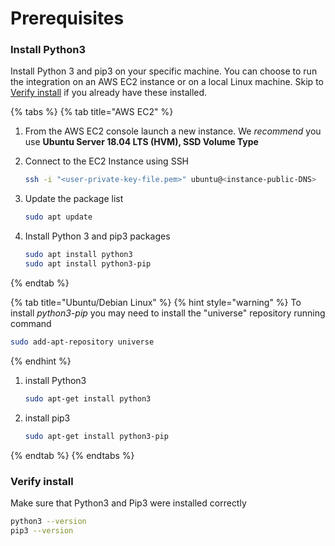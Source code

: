 # Prerequisites

### Install Python3

Install Python 3 and pip3 on your specific machine. You can choose to run the integration on an AWS EC2 instance or on a local Linux machine. Skip to [Verify install](prerequisites.md#verify-install) if you already have these installed.

{% tabs %}
{% tab title="AWS EC2" %}
1. From the AWS EC2 console launch a new instance. We _recommend_ you use **Ubuntu Server 18.04 LTS \(HVM\), SSD Volume Type**
2. Connect to the EC2 Instance using SSH

   ```bash
   ssh -i "<user-private-key-file.pem>" ubuntu@<instance-public-DNS>
   ```

3. Update the package list

   ```bash
   sudo apt update
   ```

4. Install Python 3 and pip3 packages

   ```bash
   sudo apt install python3
   sudo apt install python3-pip
   ```
{% endtab %}

{% tab title="Ubuntu/Debian Linux" %}
{% hint style="warning" %}
To install _python3-pip_ you may need to install the "universe" repository running command

```bash
sudo add-apt-repository universe
```
{% endhint %}

1. install Python3

   ```bash
   sudo apt-get install python3
   ```

2. install pip3

   ```bash
   sudo apt-get install python3-pip
   ```
{% endtab %}
{% endtabs %}

### Verify install

Make sure that Python3 and Pip3 were installed correctly

```bash
python3 --version
pip3 --version
```



